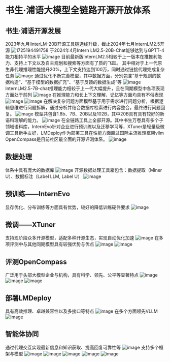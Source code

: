 # 书生·浦语大模型全链路开源开放体系
## 书生·浦语开源发展
2023年九月IinterLM-20B开源工具链选线升级，截止2024年七月InternLM2.5开源
![1725194491758](https://github.com/user-attachments/assets/cf7c499d-0f67-46b6-8d3d-e9016ff5331f)
于2024年4月Intern LM2.5-20B-Chat能够达到与GPTT-4能力相持平的水平
![image](https://github.com/user-attachments/assets/0e6fe558-1f8b-4b45-aac5-0f2441d1bf94)
目前最新版InternLM2.5相较于上一版本在推推利能力、支持上下文以及自主规划和搜索等方面有了质的飞跃。
其中相对于上一代原生非代理推理性能提升20%，上下文支持达到100万，同时通过链接代理完成复杂任务
![image](https://github.com/user-attachments/assets/079c4baf-6824-4ab0-9c8b-d6b580f4076c)
通过优化不断完善模型，其中数据方面，分别包含“基于规则的数据构造”、“基于模型的数据扩充”、“基于反馈的数据生成”等
![image](https://github.com/user-attachments/assets/daff2f71-72db-4c4e-bd37-f60ab0773312)
InternLM2.5-7B-chat推理能力相较于上一代大幅提升，且在同期模型中各项表现方面处于前列
![image](https://github.com/user-attachments/assets/0294db47-3258-45fa-9dab-f0cd44539678)
在推理能力和长上下文理解、记忆等方面均具有不俗表现
![image](https://github.com/user-attachments/assets/dee42a86-ff5b-4bd4-b41a-c7af2f1f514f)
![image](https://github.com/user-attachments/assets/5b726880-b9e6-405b-9aaf-6e406d601cb1)
在解决复杂问题方面模型基于用于需求进行问题分析，根据逻辑思维进行问题拆解，通过分析并结合数据库检索进行内容整合，最终进行问题回复。
![image](https://github.com/user-attachments/assets/f77a270e-c738-4afe-912c-eefe57b0b42d)
模型共包含1.8b、7B、20B以及102B，其中20B具有具有较好的新语料理解的能力。
![image](https://github.com/user-attachments/assets/9e9e2230-d5a8-486a-8378-ee9c803f3ee0)
在全链路工具上全部开源。其中书生万卷具有多个子领域语料库，InternEvo针对企业进行预训练以及迁移学习等，XTuner是轻量级微调工具新手友好，LMDeploy作为部署工具在性能方面超过国际主流推理框架vllm
OpenCompass是目前社区最全面的开源评测体系。
![image](https://github.com/user-attachments/assets/6e12ef61-fad0-44d5-a1c3-2f57671f7ceb)
## 数据处理
体系中具有庞大的数据库
![image](https://github.com/user-attachments/assets/3fc20341-ff71-474a-b6f2-21e756212a82)
开源数据处理工具箱包含：数据提取（Miner U）、数据标注（Label LLM, Label U）
![image](https://github.com/user-attachments/assets/c7ad09bd-ac98-42b3-832f-258c011a5cf6)
## 预训练——InternEvo
显存优化、分布训练等方面具有优势，较好的降低训练硬件要求
![image](https://github.com/user-attachments/assets/a0489b83-9146-4206-b3f7-1a6bbb6c138c)
## 微调——XTuner
支持现阶段众多开源模型，适配多种开源生态，实现自动优化加速
![image](https://github.com/user-attachments/assets/c46be019-1ac6-4240-8753-5e68f00724bf)
在多项评测中与其他同期模型具有较强优势与优点
![image](https://github.com/user-attachments/assets/df60db04-12ea-4bf8-be20-a4715048e08e)
![image](https://github.com/user-attachments/assets/95b4f4c7-bd38-4b24-91cd-9953ce4a4167)
## 评测OpenCompass
广泛用于头部大模型企业与机构，具有科学、领先、公平等显著特点
![image](https://github.com/user-attachments/assets/974cfd98-edc9-4b77-bf15-43a13bf73249)
![image](https://github.com/user-attachments/assets/43cd3cdb-add9-465b-88f2-0b063ecd2e92)
![image](https://github.com/user-attachments/assets/d05cef30-f58e-4658-a033-e6c26b609e00)
## 部署LMDeploy
具有高效推理、卓越兼容性以及多接口等特点
![image](https://github.com/user-attachments/assets/9749c15b-2946-4970-9b0d-1e0950f35083)
在多个方面领先VLLM
![image](https://github.com/user-attachments/assets/e77b39da-24ef-4c47-a03d-677575224dfa)
## 智能体协同
通过代理交互实现最新信息和知识获取、提高回复可靠性等
![image](https://github.com/user-attachments/assets/a293d7c6-dd78-4c0c-855b-063ed31df886)
支持多个框架与模型
![image](https://github.com/user-attachments/assets/7cfc9dfa-3e0f-4cd5-b3ab-7981df3c4896)
![image](https://github.com/user-attachments/assets/937a5ff8-a58e-425b-b13c-2be58d28f29b)
![image](https://github.com/user-attachments/assets/406b78ce-d968-4e63-9c5e-e50c9f739ad8)
![image](https://github.com/user-attachments/assets/c5c688d5-9d13-47e3-8cd7-f0c4289696bc)
![image](https://github.com/user-attachments/assets/e9537572-9883-469c-86fe-d7925ba457d5)
